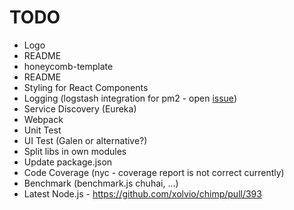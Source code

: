 # TODO

* Logo
* README
* honeycomb-template
 * README
 * Styling for React Components
 * Logging (logstash integration for pm2 - open [issue](https://github.com/Unitech/pm2/issues/437))
 * Service Discovery (Eureka)
 * Webpack
 * Unit Test
 * UI Test (Galen or alternative?)
 * Split libs in own modules
 * Update package.json
 * Code Coverage (nyc - coverage report is not correct currently)
 * Benchmark (benchmark.js chuhai, ...)
 * Latest Node.js - https://github.com/xolvio/chimp/pull/393
